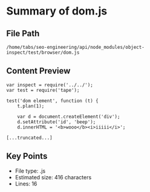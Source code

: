 # Summary of dom.js
  
## File Path
`/home/tabs/seo-engineering/api/node_modules/object-inspect/test/browser/dom.js`

## Content Preview
```
var inspect = require('../../');
var test = require('tape');

test('dom element', function (t) {
    t.plan(1);

    var d = document.createElement('div');
    d.setAttribute('id', 'beep');
    d.innerHTML = '<b>wooo</b><i>iiiii</i>';

[...truncated...]
```

## Key Points
- File type: .js
- Estimated size: 416 characters
- Lines: 16
